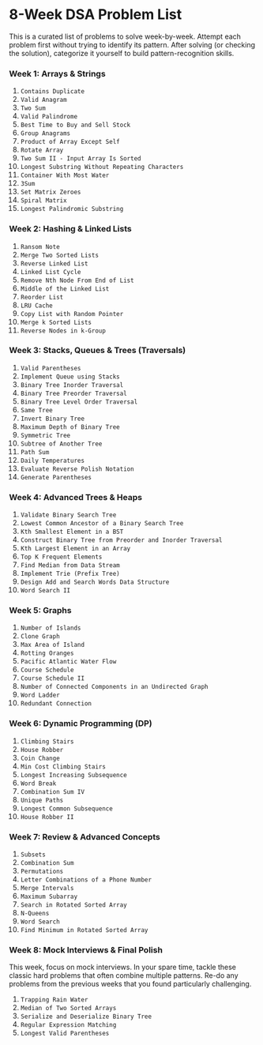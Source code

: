 # 8-Week DSA Problem List

This is a curated list of problems to solve week-by-week. Attempt each problem first without trying to identify its pattern. After solving (or checking the solution), categorize it yourself to build pattern-recognition skills.

### Week 1: Arrays & Strings

1.  `Contains Duplicate`
2.  `Valid Anagram`
3.  `Two Sum`
4.  `Valid Palindrome`
5.  `Best Time to Buy and Sell Stock`
6.  `Group Anagrams`
7.  `Product of Array Except Self`
8.  `Rotate Array`
9.  `Two Sum II - Input Array Is Sorted`
10. `Longest Substring Without Repeating Characters`
11. `Container With Most Water`
12. `3Sum`
13. `Set Matrix Zeroes`
14. `Spiral Matrix`
15. `Longest Palindromic Substring`

### Week 2: Hashing & Linked Lists

1.  `Ransom Note`
2.  `Merge Two Sorted Lists`
3.  `Reverse Linked List`
4.  `Linked List Cycle`
5.  `Remove Nth Node From End of List`
6.  `Middle of the Linked List`
7.  `Reorder List`
8.  `LRU Cache`
9.  `Copy List with Random Pointer`
10. `Merge k Sorted Lists`
11. `Reverse Nodes in k-Group`

### Week 3: Stacks, Queues & Trees (Traversals)

1.  `Valid Parentheses`
2.  `Implement Queue using Stacks`
3.  `Binary Tree Inorder Traversal`
4.  `Binary Tree Preorder Traversal`
5.  `Binary Tree Level Order Traversal`
6.  `Same Tree`
7.  `Invert Binary Tree`
8.  `Maximum Depth of Binary Tree`
9.  `Symmetric Tree`
10. `Subtree of Another Tree`
11. `Path Sum`
12. `Daily Temperatures`
13. `Evaluate Reverse Polish Notation`
14. `Generate Parentheses`

### Week 4: Advanced Trees & Heaps

1.  `Validate Binary Search Tree`
2.  `Lowest Common Ancestor of a Binary Search Tree`
3.  `Kth Smallest Element in a BST`
4.  `Construct Binary Tree from Preorder and Inorder Traversal`
5.  `Kth Largest Element in an Array`
6.  `Top K Frequent Elements`
7.  `Find Median from Data Stream`
8.  `Implement Trie (Prefix Tree)`
9.  `Design Add and Search Words Data Structure`
10. `Word Search II`

### Week 5: Graphs

1.  `Number of Islands`
2.  `Clone Graph`
3.  `Max Area of Island`
4.  `Rotting Oranges`
5.  `Pacific Atlantic Water Flow`
6.  `Course Schedule`
7.  `Course Schedule II`
8.  `Number of Connected Components in an Undirected Graph`
9.  `Word Ladder`
10. `Redundant Connection`

### Week 6: Dynamic Programming (DP)

1.  `Climbing Stairs`
2.  `House Robber`
3.  `Coin Change`
4.  `Min Cost Climbing Stairs`
5.  `Longest Increasing Subsequence`
6.  `Word Break`
7.  `Combination Sum IV`
8.  `Unique Paths`
9.  `Longest Common Subsequence`
10. `House Robber II`

### Week 7: Review & Advanced Concepts

1.  `Subsets`
2.  `Combination Sum`
3.  `Permutations`
4.  `Letter Combinations of a Phone Number`
5.  `Merge Intervals`
6.  `Maximum Subarray`
7.  `Search in Rotated Sorted Array`
8.  `N-Queens`
9.  `Word Search`
10. `Find Minimum in Rotated Sorted Array`

### Week 8: Mock Interviews & Final Polish

This week, focus on mock interviews. In your spare time, tackle these classic hard problems that often combine multiple patterns. Re-do any problems from the previous weeks that you found particularly challenging.

1.  `Trapping Rain Water`
2.  `Median of Two Sorted Arrays`
3.  `Serialize and Deserialize Binary Tree`
4.  `Regular Expression Matching`
5.  `Longest Valid Parentheses`